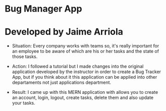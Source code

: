 # Bug Manager App

# Developed by Jaime Arriola

- Situation: Every company works with teams so, it's really important for an employee to be aware of which are his or her tasks and the state of those tasks.

- Action: I followed a tutorial but I made changes into the original application developed by the instructor in order to create a Bug Tracker App, but if you think about it this application can be applied into other departaments not just applications department.

- Result: I came up with this MERN application with allows you to create an account, login, logout, create tasks, delete them and also update your tasks.
